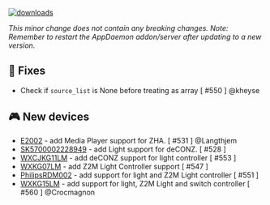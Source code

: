 [![downloads](https://img.shields.io/github/downloads/xaviml/controllerx/VERSION_TAG/total?style=for-the-badge)](http://github.com/xaviml/controllerx/releases/VERSION_TAG)

<!--:warning: This major/minor change contains a breaking change.-->

_This minor change does not contain any breaking changes._
_Note: Remember to restart the AppDaemon addon/server after updating to a new version._

<!--
## :pencil2: Features
-->

## :hammer: Fixes

- Check if `source_list` is None before treating as array [ #550 ] @kheyse

<!--
## :clock2: Performance
-->

<!--
## :scroll: Docs
-->

<!--
## :wrench: Refactor
-->

## :video_game: New devices

- [E2002](https://BASE_URL/controllerx/controllers/E2002) - add Media Player support for ZHA. [ #531 ] @Langthjem
- [SK5700002228949](https://BASE_URL/controllerx/controllers/SK5700002228949) - add Light support for deCONZ. [ #528 ]
- [WXCJKG11LM](https://BASE_URL/controllerx/controllers/WXCJKG11LM) - add deCONZ support for light controller [ #553 ]
- [WXKG07LM](https://BASE_URL/controllerx/controllers/WXKG07LM) - add Z2M Light Controller support [ #547 ]
- [PhilipsRDM002](https://BASE_URL/controllerx/controllers/PhilipsRDM002) - add support for light and Z2M Light controller [ #551 ]
- [WXKG15LM](https://BASE_URL/controllerx/controllers/WXKG15LM) - add support for light, Z2M Light and switch controller [ #560 ] @Crocmagnon
